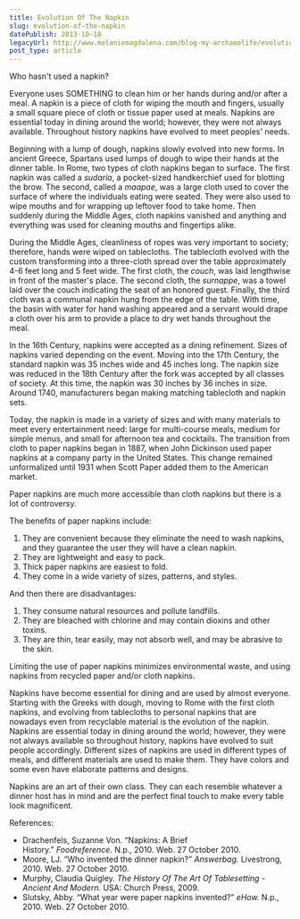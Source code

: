 ```yaml
---
title: Evolution Of The Napkin
slug: evolution-of-the-napkin
datePublish: 2013-10-18
legacyUrl: http://www.melaniemagdalena.com/blog-my-archaeolife/evolution-of-the-napkin
post_type: article
---
```


Who hasn't used a napkin?  
  
Everyone uses SOMETHING to clean him or her hands during and/or after a meal. A napkin is a piece of cloth for wiping the mouth and fingers, usually a small square piece of cloth or tissue paper used at meals. Napkins are essential today in dining around the world; however, they were not always available. Throughout history napkins have evolved to meet peoples' needs.

Beginning with a lump of dough, napkins slowly evolved into new forms. In ancient Greece, Spartans used lumps of dough to wipe their hands at the dinner table. In Rome, two types of cloth napkins began to surface. The first napkin was called a _sudaria_, a pocket-sized handkerchief used for blotting the brow. The second, called a _maapae_, was a large cloth used to cover the surface of where the individuals eating were seated. They were also used to wipe mouths and for wrapping up leftover food to take home. Then suddenly during the Middle Ages, cloth napkins vanished and anything and everything was used for cleaning mouths and fingertips alike.

During the Middle Ages, cleanliness of ropes was very important to society; therefore, hands were wiped on tablecloths. The tablecloth evolved with the custom transforming into a three-cloth spread over the table approximately 4-6 feet long and 5 feet wide. The first cloth, the _couch_, was laid lengthwise in front of the master's place. The second cloth, the _surnappe_, was a towel laid over the couch indicating the seat of an honored guest. Finally, the third cloth was a communal napkin hung from the edge of the table. With time, the basin with water for hand washing appeared and a servant would drape a cloth over his arm to provide a place to dry wet hands throughout the meal.

In the 16th Century, napkins were accepted as a dining refinement. Sizes of napkins varied depending on the event. Moving into the 17th Century, the standard napkin was 35 inches wide and 45 inches long. The napkin size was reduced in the 18th Century after the fork was accepted by all classes of society. At this time, the napkin was 30 inches by 36 inches in size. Around 1740, manufacturers began making matching tablecloth and napkin sets.

Today, the napkin is made in a variety of sizes and with many materials to meet every entertainment need: large for multi-course meals, medium for simple menus, and small for afternoon tea and cocktails. The transition from cloth to paper napkins began in 1887, when John Dickinson used paper napkins at a company party in the United States. This change remained unformalized until 1931 when Scott Paper added them to the American market.

Paper napkins are much more accessible than cloth napkins but there is a lot of controversy.
  
The benefits of paper napkins include:  

1. They are convenient because they eliminate the need to wash napkins, and they guarantee the user they will have a clean napkin.
2. They are lightweight and easy to pack.
3. Thick paper napkins are easiest to fold.
4. They come in a wide variety of sizes, patterns, and styles.

And then there are disadvantages:  

1. They consume natural resources and pollute landfills.
2. They are bleached with chlorine and may contain dioxins and other toxins.
3. They are thin, tear easily, may not absorb well, and may be abrasive to the skin.

Limiting the use of paper napkins minimizes environmental waste, and using napkins from recycled paper and/or cloth napkins.

Napkins have become essential for dining and are used by almost everyone. Starting with the Greeks with dough, moving to Rome with the first cloth napkins, and evolving from tablecloths to personal napkins that are nowadays even from recyclable material is the evolution of the napkin. Napkins are essential today in dining around the world; however, they were not always available so throughout history, napkins have evolved to suit people accordingly. Different sizes of napkins are used in different types of meals, and different materials are used to make them. They have colors and some even have elaborate patterns and designs.

Napkins are an art of their own class. They can each resemble whatever a dinner host has in mind and are the perfect final touch to make every table look magnificent. 

References:  

* Drachenfels, Suzanne Von. “Napkins: A Brief History.” _Foodreference._ N.p., 2010. Web. 27 October 2010.
* Moore, LJ. “Who invented the dinner napkin?” _Answerbag._ Livestrong, 2010. Web. 27 October 2010.
* Murphy, Claudia Quigley. _The History Of The Art Of Tablesetting - Ancient And Modern._ USA: Church Press, 2009.
* Slutsky, Abby. “What year were paper napkins invented?” _eHow._ N.p., 2010. Web. 27 October 2010.
